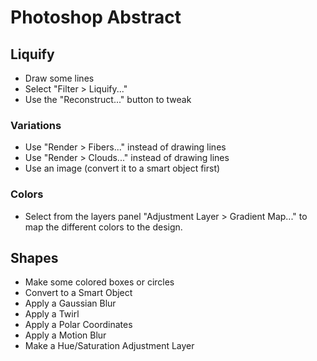 # Photoshop Abstract

## Liquify

- Draw some lines
- Select "Filter > Liquify..."
- Use the "Reconstruct..." button to tweak

### Variations

- Use "Render > Fibers..." instead of drawing lines
- Use "Render > Clouds..." instead of drawing lines
- Use an image (convert it to a smart object first)

### Colors

- Select from the layers panel "Adjustment Layer > Gradient Map..." to map the different colors to the design.

## Shapes

- Make some colored boxes or circles
- Convert to a Smart Object
- Apply a Gaussian Blur
- Apply a Twirl
- Apply a Polar Coordinates
- Apply a Motion Blur
- Make a Hue/Saturation Adjustment Layer
